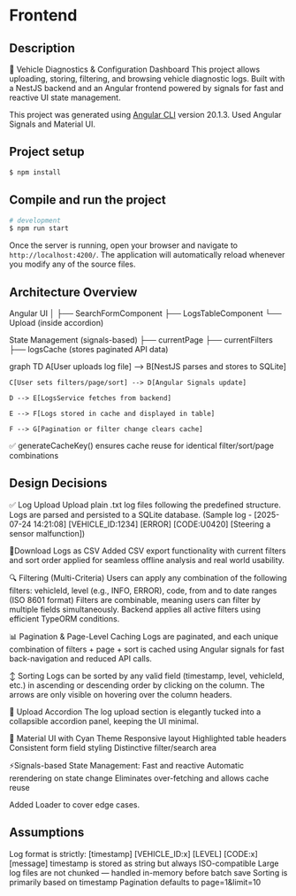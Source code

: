 # Frontend

## Description

🚗 Vehicle Diagnostics & Configuration Dashboard
This project allows uploading, storing, filtering, and browsing vehicle diagnostic logs. Built with a NestJS backend and an Angular frontend powered by signals for fast and reactive UI state management.

This project was generated using [Angular CLI](https://github.com/angular/angular-cli) version 20.1.3. Used Angular Signals and Material UI.

## Project setup

```bash
$ npm install
```

## Compile and run the project

```bash
# development
$ npm run start
```

Once the server is running, open your browser and navigate to `http://localhost:4200/`. The application will automatically reload whenever you modify any of the source files.

## Architecture Overview

Angular UI
   │
   ├── SearchFormComponent
   ├── LogsTableComponent
   └── Upload (inside accordion)

State Management (signals-based)
   ├── currentPage
   ├── currentFilters
   ├── logsCache (stores paginated API data)


   graph TD
    A[User uploads log file] --> B[NestJS parses and stores to SQLite]


    C[User sets filters/page/sort] --> D[Angular Signals update]

    D --> E[LogsService fetches from backend]
    
    E --> F[Logs stored in cache and displayed in table]
    
    F --> G[Pagination or filter change clears cache]
✅ generateCacheKey() ensures cache reuse for identical filter/sort/page combinations

## Design Decisions

✅ Log Upload
Upload plain .txt log files following the predefined structure. Logs are parsed and persisted to a SQLite database.
(Sample log - [2025-07-24 14:21:08] [VEHICLE_ID:1234] [ERROR] [CODE:U0420] [Steering a
sensor malfunction])

📁Download Logs as CSV
Added CSV export functionality with current filters and sort order applied for seamless offline analysis and real world usability.

🔍 Filtering (Multi-Criteria)
Users can apply any combination of the following filters:
vehicleId, level (e.g., INFO, ERROR), code, from and to date ranges (ISO 8601 format)
Filters are combinable, meaning users can filter by multiple fields simultaneously. Backend applies all active filters using efficient TypeORM conditions.

📊 Pagination & Page-Level Caching
Logs are paginated, and each unique combination of filters + page + sort is cached using Angular signals for fast back-navigation and reduced API calls.

↕️ Sorting
Logs can be sorted by any valid field (timestamp, level, vehicleId, etc.) in ascending or descending order by clicking on the column. The arrows are only visible on hovering over the column headers.

📁 Upload Accordion
The log upload section is elegantly tucked into a collapsible accordion panel, keeping the UI minimal.

🎨 Material UI with Cyan Theme
Responsive layout
Highlighted table headers
Consistent form field styling
Distinctive filter/search area

⚡Signals-based State Management:
Fast and reactive
Automatic rerendering on state change
Eliminates over-fetching and allows cache reuse

Added Loader to cover edge cases.



## Assumptions
Log format is strictly:
[timestamp] [VEHICLE_ID:x] [LEVEL] [CODE:x] [message]
timestamp is stored as string but always ISO-compatible
Large log files are not chunked — handled in-memory before batch save
Sorting is primarily based on timestamp
Pagination defaults to page=1&limit=10
